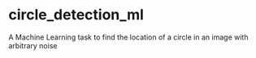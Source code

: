 # circle_detection_ml
A Machine Learning task to find the location of a circle in an image with arbitrary noise
